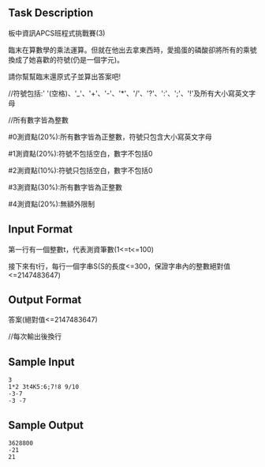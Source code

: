 ## Task Description

板中資訊APCS班程式挑戰賽(3)

臨末在算數學的乘法運算。但就在他出去拿東西時，愛搗蛋的磷酸卻將所有的乘號換成了她喜歡的符號(仍是一個字元)。

請你幫幫臨末還原式子並算出答案吧!

//符號包括:' '(空格)、'_'、'+'、'-'、'*'、'/'、'?'、':'、';'、'!'及所有大小寫英文字母

//所有數字皆為整數

#0測資點(20%):所有數字皆為正整數，符號只包含大小寫英文字母

#1測資點(20%):符號不包括空白，數字不包括0

#2測資點(10%):符號只包括空白，數字不包括0

#3測資點(30%):所有數字皆為正整數

#4測資點(20%):無額外限制

## Input Format

<p>第一行有一個整數t，代表測資筆數(1&lt;=t&lt;=100)</p>
<p>接下來有t行，每行一個字串S(S的長度&lt;=300，保證字串內的整數絕對值&lt;=2147483647)</p>

## Output Format

<p>答案(絕對值&lt;=2147483647)</p>
<p>//每次輸出後換行</p>

## Sample Input

    3
    1*2 3t4K5:6;7!8 9/10
    -3-7
    -3 -7

## Sample Output

    3628800
    -21
    21